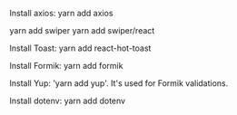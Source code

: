 Install axios: yarn add axios

<!-- Install Toast: yarn add react-toastify -->

<!-- Install prop-types: npm install prop-types
Its for good development practices. -->

<!-- Install photo carusele -->

yarn add swiper
yarn add swiper/react

Install Toast: yarn add react-hot-toast

Install Formik: yarn add formik

Install Yup: 'yarn add yup'. It's used for Formik validations.

Install dotenv: yarn add dotenv

